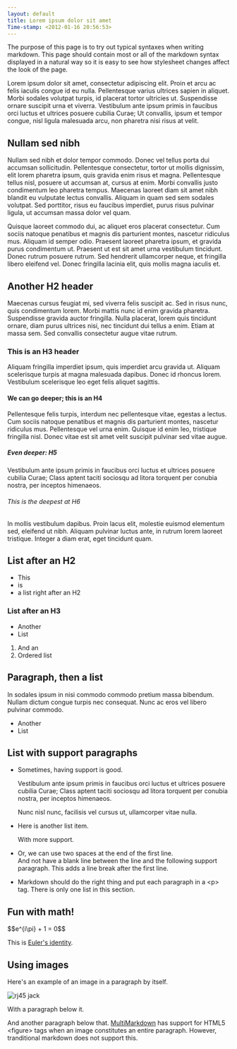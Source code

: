 ```yaml
---
layout: default
title: Lorem ipsum dolor sit amet
Time-stamp: <2012-01-16 20:56:53>
---
```


The purpose of this page is to try out typical syntaxes when writing
markdown. This page should contain most or all of the markdown syntax displayed
in a natural way so it is easy to see how stylesheet changes affect the look of
the page.

Lorem ipsum dolor sit amet, consectetur adipiscing elit. Proin et arcu ac felis
iaculis congue id eu nulla. Pellentesque varius ultrices sapien in
aliquet. Morbi sodales volutpat turpis, id placerat tortor ultricies
ut. Suspendisse ornare suscipit urna et viverra. Vestibulum ante ipsum primis
in faucibus orci luctus et ultrices posuere cubilia Curae; Ut convallis, ipsum
et tempor congue, nisl ligula malesuada arcu, non pharetra nisi risus at
velit.

## Nullam sed nibh

Nullam sed nibh et dolor tempor commodo. Donec vel tellus porta dui accumsan
sollicitudin. Pellentesque consectetur, tortor ut mollis dignissim, elit lorem
pharetra ipsum, quis gravida enim risus et magna. Pellentesque tellus nisl,
posuere ut accumsan at, cursus at enim. Morbi convallis justo condimentum leo
pharetra tempus. Maecenas laoreet diam sit amet nibh blandit eu vulputate
lectus convallis. Aliquam in quam sed sem sodales volutpat. Sed porttitor,
risus eu faucibus imperdiet, purus risus pulvinar ligula, ut accumsan massa
dolor vel quam.

Quisque laoreet commodo dui, ac aliquet eros placerat
consectetur. Cum sociis natoque penatibus et magnis dis parturient montes,
nascetur ridiculus mus. Aliquam id semper odio. Praesent laoreet pharetra
ipsum, et gravida purus condimentum ut. Praesent ut est sit amet urna
vestibulum tincidunt. Donec rutrum posuere rutrum. Sed hendrerit ullamcorper
neque, et fringilla libero eleifend vel. Donec fringilla lacinia elit, quis
mollis magna iaculis et.

## Another H2 header

Maecenas cursus feugiat mi, sed viverra felis suscipit ac. Sed in risus nunc,
quis condimentum lorem. Morbi mattis nunc id enim gravida pharetra. Suspendisse
gravida auctor fringilla. Nulla placerat, lorem quis tincidunt ornare, diam
purus ultrices nisi, nec tincidunt dui tellus a enim. Etiam at massa sem. Sed
convallis consectetur augue vitae rutrum.

### This is an H3 header

Aliquam fringilla imperdiet ipsum, quis imperdiet arcu gravida ut. Aliquam
scelerisque turpis at magna malesuada dapibus. Donec id rhoncus
lorem. Vestibulum scelerisque leo eget felis aliquet sagittis.

#### We can go deeper; this is an H4

Pellentesque felis turpis, interdum nec pellentesque vitae, egestas a
lectus. Cum sociis natoque penatibus et magnis dis parturient montes, nascetur
ridiculus mus. Pellentesque vel urna enim. Quisque id enim leo, tristique
fringilla nisl. Donec vitae est sit amet velit suscipit pulvinar sed vitae
augue.

##### Even deeper: H5

Vestibulum ante ipsum primis in faucibus orci luctus et ultrices posuere
cubilia Curae; Class aptent taciti sociosqu ad litora torquent per conubia
nostra, per inceptos himenaeos.

###### This is the deepest at H6

In mollis vestibulum dapibus. Proin lacus elit, molestie euismod elementum sed,
eleifend ut nibh. Aliquam pulvinar luctus ante, in rutrum lorem laoreet
tristique. Integer a diam erat, eget tincidunt quam.

## List after an H2

* This
* is
* a list right after an H2

### List after an H3

* Another
* List

1. And an
2. Ordered list

## Paragraph, then a list

In sodales ipsum in nisi commodo commodo pretium massa bibendum. Nullam dictum
congue turpis nec consequat. Nunc ac eros vel libero pulvinar commodo.

* Another
* List

## List with support paragraphs

* Sometimes, having support is good.

  Vestibulum ante ipsum primis in faucibus orci luctus et ultrices posuere
  cubilia Curae; Class aptent taciti sociosqu ad litora torquent per conubia
  nostra, per inceptos himenaeos.

  Nunc nisl nunc, facilisis vel cursus ut, ullamcorper vitae nulla.

* Here is another list item.

  With more support.

* Or, we can use two spaces at the end of the first line.  
  And not have a blank line between the line and the following support
  paragraph. This adds a line break after the first line.

* Markdown should do the right thing and put each paragraph in a &lt;p&gt;
  tag. There is only one list in this section.


## Fun with math!

<div>
$$e^{i\pi} + 1 = 0$$
</div>

This is [Euler's identity](http://en.wikipedia.org/wiki/Euler's_identity).

## Using images

Here's an example of an image in a paragraph by itself.

![rj45 jack](http://farm8.staticflickr.com/7031/6664978947_2e1ac6f9c5.jpg "RJ45 breakout")

With a paragraph below it.

And another paragraph below
that. [MultiMarkdown](http://fletcherpenney.net/multimarkdown/) has support for
HTML5 &lt;figure&gt; tags when an image constitutes an entire
paragraph. However, tranditional markdown does not support this.

